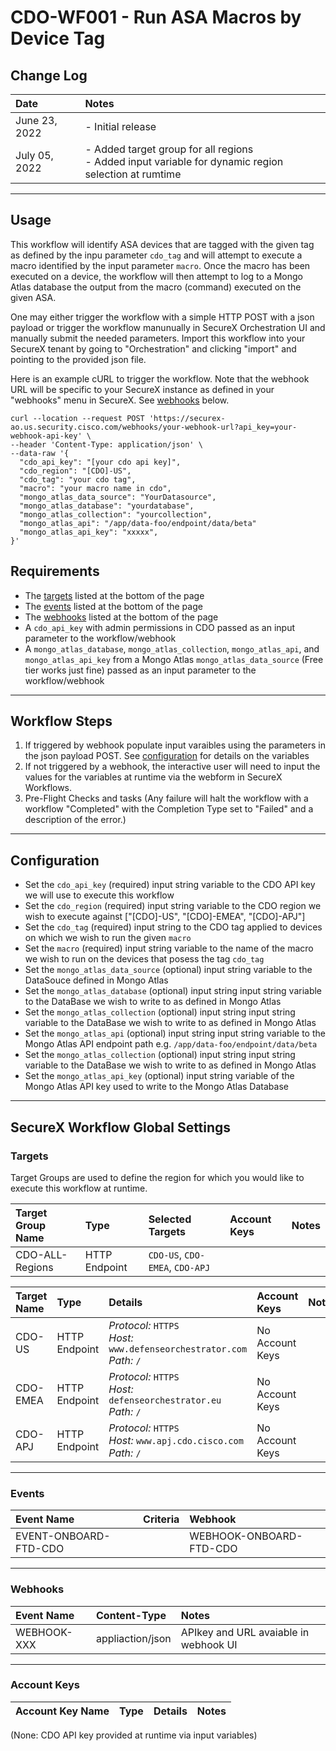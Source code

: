 # CDO-WF001 - Run ASA Macros by Device Tag

## Change Log

| Date | Notes |
|:-----|:------|
| June 23, 2022 | - Initial release |
| July 05, 2022 | - Added target group for all regions <br/> - Added input variable for dynamic region selection at rumtime|  
---
## Usage
This workflow will identify ASA devices that are tagged with the given tag as defined by the inpu parameter `cdo_tag` and will attempt to execute a macro identified by the input parameter `macro`. Once the macro has been executed on a device, the workflow will then attempt to log to a Mongo Atlas database the output from the macro (command) executed on the given ASA. 

One may either trigger the workflow with a simple HTTP POST with a json payload or trigger the workflow manunually in SecureX Orchestration UI and manually submit the needed parameters.
Import this workflow into your SecureX tenant by going to "Orchestration" and clicking "import" and pointing to the provided json file.

Here is an example cURL to trigger the workflow. Note that the webhook URL will be specific to your SecureX instance as defined in your "webhooks" menu in SecureX. See [webhooks](#webhooks) below.
```
curl --location --request POST 'https://securex-ao.us.security.cisco.com/webhooks/your-webhook-url?api_key=your-webhook-api-key' \
--header 'Content-Type: application/json' \
--data-raw '{
  "cdo_api_key": "[your cdo api key]",
  "cdo_region": "[CDO]-US",
  "cdo_tag": "your cdo tag",
  "macro": "your macro name in cdo",
  "mongo_atlas_data_source": "YourDatasource",
  "mongo_atlas_database": "yourdatabase",
  "mongo_atlas_collection": "yourcollection",
  "mongo_atlas_api": "/app/data-foo/endpoint/data/beta"
  "mongo_atlas_api_key": "xxxxx",
}'
```

## Requirements
* The [targets](#targets) listed at the bottom of the page
* The [events](#events) listed at the bottom of the page
* The [webhooks](#webhooks) listed at the bottom of the page
* A `cdo_api_key` with admin permissions in CDO passed as an input parameter to the workflow/webhook
* A `mongo_atlas_database`, `mongo_atlas_collection`, `mongo_atlas_api`, and `mongo_atlas_api_key` from a Mongo Atlas `mongo_atlas_data_source` (Free tier works just fine) passed as an input parameter to the workflow/webhook

---

## Workflow Steps
1. If triggered by webhook populate input varaibles using the parameters in the json payload POST. See [configuration](#configuration) for details on the variables
2. If not triggered by a webhook, the interactive user will need to input the values for the variables at runtime via the webform in SecureX Workflows.
3. Pre-Flight Checks and tasks (Any failure will halt the workflow with a workflow "Completed" with the Completion Type set to "Failed" and a description of the error.)


---

## Configuration
* Set the `cdo_api_key` (required) input string variable to the CDO API key we will use to execute this workflow
* Set the `cdo_region` (required) input string variable to the CDO region we wish to execute against \["[CDO]-US", "[CDO]-EMEA", "[CDO]-APJ"\]
* Set the `cdo_tag` (required) input string to the CDO tag applied to devices on which we wish to run the given `macro`
* Set the `macro` (required) input string variable to the name of the macro we wish to run on the devices that posess the tag `cdo_tag`
* Set the `mongo_atlas_data_source` (optional) input string variable to the DataSouce defined in Mongo Atlas
* Set the `mongo_atlas_database` (optional) input string input string variable to the DataBase we wish to write to as defined in Mongo Atlas
* Set the `mongo_atlas_collection` (optional) input string input string variable to the DataBase we wish to write to as defined in Mongo Atlas
* Set the `mongo_atlas_api` (optional) input string input string variable to the Mongo Atlas API endpoint path e.g. `/app/data-foo/endpoint/data/beta`
* Set the `mongo_atlas_collection` (optional) input string input string variable to the DataBase we wish to write to as defined in Mongo Atlas
* Set the `mongo_atlas_api_key` (optional) input string variable of the Mongo Atlas API key used to write to the Mongo Atlas Database

---
## SecureX Workflow Global Settings
### Targets
Target Groups are used to define the region for which you would like to execute this workflow at runtime.

| Target Group Name | Type | Selected Targets | Account Keys | Notes |
|:------------|:-----|:--------|:-------------|:------|
| CDO-ALL-Regions | HTTP Endpoint | `CDO-US`, `CDO-EMEA`, `CDO-APJ` | | |

| Target Name | Type | Details | Account Keys | Notes |
|:------------|:-----|:--------|:-------------|:------|
| CDO-US | HTTP Endpoint | _Protocol:_ `HTTPS`<br />_Host:_ `www.defenseorchestrator.com`<br />_Path:_ `/` | No Account Keys | |
| CDO-EMEA | HTTP Endpoint | _Protocol:_ `HTTPS`<br />_Host:_ `defenseorchestrator.eu`<br />_Path:_ `/` | No Account Keys | |
| CDO-APJ | HTTP Endpoint | _Protocol:_ `HTTPS`<br />_Host:_ `www.apj.cdo.cisco.com`<br />_Path:_ `/` | No Account Keys | |

---

### Events
| Event Name | Criteria | Webhook |
|:------------|:------------|:------------|
| EVENT-ONBOARD-FTD-CDO | | WEBHOOK-ONBOARD-FTD-CDO |
  
---  

### Webhooks
| Event Name | Content-Type | Notes |  
|:------------|:------------|:------------|
| WEBHOOK-XXX | appliaction/json | APIkey and URL avaiable in webhook UI |

---

### Account Keys
| Account Key Name | Type | Details | Notes |
|:-----------------|:-----|:--------|:------|

(None: CDO API key provided at runtime via input variables)